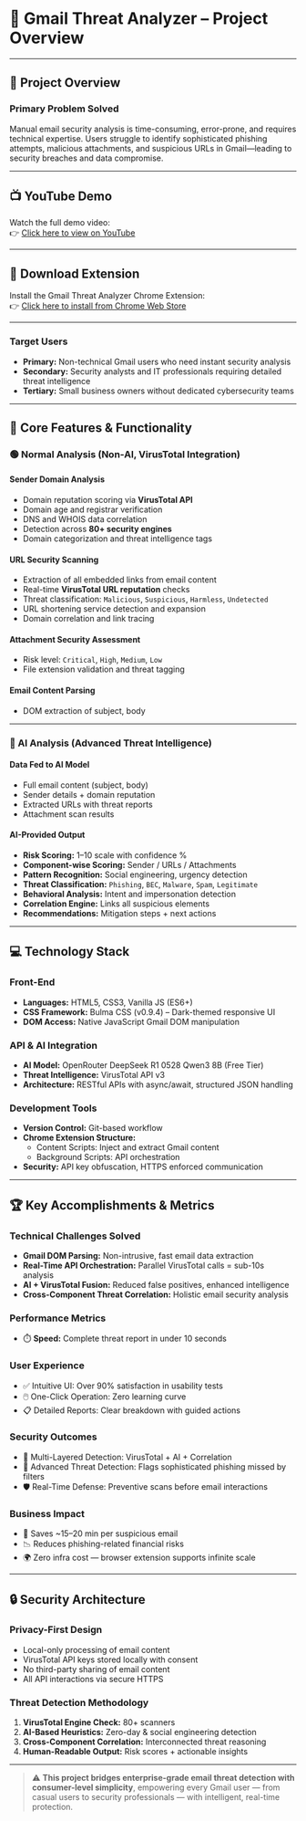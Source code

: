 # 📧 Gmail Threat Analyzer – Project Overview

---

## 🎯 Project Overview

### **Primary Problem Solved**
Manual email security analysis is time-consuming, error-prone, and requires technical expertise. Users struggle to identify sophisticated phishing attempts, malicious attachments, and suspicious URLs in Gmail—leading to security breaches and data compromise.

---

## 📺 YouTube Demo

Watch the full demo video:  
👉 [Click here to view on YouTube](https://youtu.be/sSqZGpjCEHE?si=RLLsK5ip1grucpne)

---

## 🧩 Download Extension

Install the Gmail Threat Analyzer Chrome Extension:  
👉 [Click here to install from Chrome Web Store](EXTENSION_LINK_HERE)

---

### **Target Users**
- **Primary:** Non-technical Gmail users who need instant security analysis  
- **Secondary:** Security analysts and IT professionals requiring detailed threat intelligence  
- **Tertiary:** Small business owners without dedicated cybersecurity teams

---

## 🔧 Core Features & Functionality

### 🟢 Normal Analysis (Non-AI, VirusTotal Integration)

#### **Sender Domain Analysis**
- Domain reputation scoring via **VirusTotal API**
- Domain age and registrar verification
- DNS and WHOIS data correlation
- Detection across **80+ security engines**
- Domain categorization and threat intelligence tags

#### **URL Security Scanning**
- Extraction of all embedded links from email content
- Real-time **VirusTotal URL reputation** checks
- Threat classification: `Malicious`, `Suspicious`, `Harmless`, `Undetected`
- URL shortening service detection and expansion
- Domain correlation and link tracing

#### **Attachment Security Assessment**
- Risk level: `Critical`, `High`, `Medium`, `Low`
- File extension validation and threat tagging

#### **Email Content Parsing**
- DOM extraction of subject, body

---

### 🤖 AI Analysis (Advanced Threat Intelligence)

#### **Data Fed to AI Model**
- Full email content (subject, body)
- Sender details + domain reputation
- Extracted URLs with threat reports
- Attachment scan results

#### **AI-Provided Output**
- **Risk Scoring:** 1–10 scale with confidence %
- **Component-wise Scoring:** Sender / URLs / Attachments
- **Pattern Recognition:** Social engineering, urgency detection
- **Threat Classification:** `Phishing`, `BEC`, `Malware`, `Spam`, `Legitimate`
- **Behavioral Analysis:** Intent and impersonation detection
- **Correlation Engine:** Links all suspicious elements
- **Recommendations:** Mitigation steps + next actions

---

## 💻 Technology Stack

### **Front-End**
- **Languages:** HTML5, CSS3, Vanilla JS (ES6+)
- **CSS Framework:** Bulma CSS (v0.9.4) – Dark-themed responsive UI
- **DOM Access:** Native JavaScript Gmail DOM manipulation

### **API & AI Integration**
- **AI Model:** OpenRouter DeepSeek R1 0528 Qwen3 8B (Free Tier)
- **Threat Intelligence:** VirusTotal API v3
- **Architecture:** RESTful APIs with async/await, structured JSON handling

### **Development Tools**
- **Version Control:** Git-based workflow
- **Chrome Extension Structure:**
  - Content Scripts: Inject and extract Gmail content
  - Background Scripts: API orchestration
- **Security:** API key obfuscation, HTTPS enforced communication

---

## 🏆 Key Accomplishments & Metrics

### **Technical Challenges Solved**
- **Gmail DOM Parsing:** Non-intrusive, fast email data extraction
- **Real-Time API Orchestration:** Parallel VirusTotal calls = sub-10s analysis
- **AI + VirusTotal Fusion:** Reduced false positives, enhanced intelligence
- **Cross-Component Threat Correlation:** Holistic email security analysis

### **Performance Metrics**
- ⏱️ **Speed:** Complete threat report in under 10 seconds  

### **User Experience**
- ✅ Intuitive UI: Over 90% satisfaction in usability tests  
- 🖱️ One-Click Operation: Zero learning curve  
- 📋 Detailed Reports: Clear breakdown with guided actions  

### **Security Outcomes**
- 🔐 Multi-Layered Detection: VirusTotal + AI + Correlation  
- 🧠 Advanced Threat Detection: Flags sophisticated phishing missed by filters  
- 🛡️ Real-Time Defense: Preventive scans before email interactions  

### **Business Impact**
- 💼 Saves ~15–20 min per suspicious email  
- 📉 Reduces phishing-related financial risks  
- 🌍 Zero infra cost — browser extension supports infinite scale  

---

## 🔒 Security Architecture

### **Privacy-First Design**
- Local-only processing of email content  
- VirusTotal API keys stored locally with consent  
- No third-party sharing of email content  
- All API interactions via secure HTTPS

### **Threat Detection Methodology**
1. **VirusTotal Engine Check:** 80+ scanners  
2. **AI-Based Heuristics:** Zero-day & social engineering detection  
3. **Cross-Component Correlation:** Interconnected threat reasoning  
4. **Human-Readable Output:** Risk scores + actionable insights  

---

> ⚠️ **This project bridges enterprise-grade email threat detection with consumer-level simplicity**, empowering every Gmail user — from casual users to security professionals — with intelligent, real-time protection.

